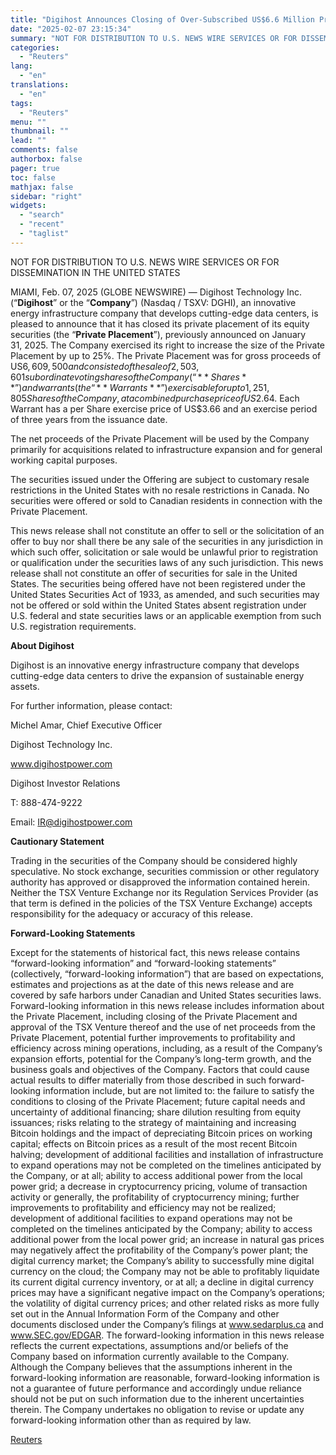 ```yaml
---
title: "Digihost Announces Closing of Over-Subscribed US$6.6 Million Private Placement"
date: "2025-02-07 23:15:34"
summary: "NOT FOR DISTRIBUTION TO U.S. NEWS WIRE SERVICES OR FOR DISSEMINATION IN THE UNITED STATESMIAMI, Feb. 07, 2025 (GLOBE NEWSWIRE) — Digihost Technology Inc. (“Digihost” or the “Company”) (Nasdaq / TSXV: DGHI), an innovative energy infrastructure company that develops cutting-edge data centers, is pleased to announce that it has closed..."
categories:
  - "Reuters"
lang:
  - "en"
translations:
  - "en"
tags:
  - "Reuters"
menu: ""
thumbnail: ""
lead: ""
comments: false
authorbox: false
pager: true
toc: false
mathjax: false
sidebar: "right"
widgets:
  - "search"
  - "recent"
  - "taglist"
---
```


NOT FOR DISTRIBUTION TO U.S. NEWS WIRE SERVICES OR FOR DISSEMINATION IN THE UNITED STATES

MIAMI, Feb. 07, 2025 (GLOBE NEWSWIRE) — Digihost Technology Inc. (“**Digihost**” or the “**Company**”) (Nasdaq / TSXV: DGHI), an innovative energy infrastructure company that develops cutting-edge data centers, is pleased to announce that it has closed its private placement of its equity securities (the “**Private Placement**”), previously announced on January 31, 2025. The Company exercised its right to increase the size of the Private Placement by up to 25%. The Private Placement was for gross proceeds of US$6,609,500 and consisted of the sale of 2,503,601 subordinate voting shares of the Company (“**Shares**”) and warrants (the “**Warrants**”) exercisable for up to 1,251,805 Shares of the Company, at a combined purchase price of US$2.64. Each Warrant has a per Share exercise price of US$3.66 and an exercise period of three years from the issuance date.

The net proceeds of the Private Placement will be used by the Company primarily for acquisitions related to infrastructure expansion and for general working capital purposes.

The securities issued under the Offering are subject to customary resale restrictions in the United States with no resale restrictions in Canada. No securities were offered or sold to Canadian residents in connection with the Private Placement.

This news release shall not constitute an offer to sell or the solicitation of an offer to buy nor shall there be any sale of the securities in any jurisdiction in which such offer, solicitation or sale would be unlawful prior to registration or qualification under the securities laws of any such jurisdiction. This news release shall not constitute an offer of securities for sale in the United States. The securities being offered have not been registered under the United States Securities Act of 1933, as amended, and such securities may not be offered or sold within the United States absent registration under U.S. federal and state securities laws or an applicable exemption from such U.S. registration requirements.

**About Digihost**

Digihost is an innovative energy infrastructure company that develops cutting-edge data centers to drive the expansion of sustainable energy assets.

For further information, please contact:

Michel Amar, Chief Executive Officer

Digihost Technology Inc.

www.digihostpower.com

Digihost Investor Relations

T: 888-474-9222

Email: IR@digihostpower.com

**Cautionary Statement**

Trading in the securities of the Company should be considered highly speculative. No stock exchange, securities commission or other regulatory authority has approved or disapproved the information contained herein. Neither the TSX Venture Exchange nor its Regulation Services Provider (as that term is defined in the policies of the TSX Venture Exchange) accepts responsibility for the adequacy or accuracy of this release.

**Forward-Looking Statements** 

Except for the statements of historical fact, this news release contains “forward-looking information” and “forward-looking statements” (collectively, “forward-looking information”) that are based on expectations, estimates and projections as at the date of this news release and are covered by safe harbors under Canadian and United States securities laws. Forward-looking information in this news release includes information about the Private Placement, including closing of the Private Placement and approval of the TSX Venture thereof and the use of net proceeds from the Private Placement, potential further improvements to profitability and efficiency across mining operations, including, as a result of the Company’s expansion efforts, potential for the Company’s long-term growth, and the business goals and objectives of the Company. Factors that could cause actual results to differ materially from those described in such forward-looking information include, but are not limited to: the failure to satisfy the conditions to closing of the Private Placement; future capital needs and uncertainty of additional financing; share dilution resulting from equity issuances; risks relating to the strategy of maintaining and increasing Bitcoin holdings and the impact of depreciating Bitcoin prices on working capital; effects on Bitcoin prices as a result of the most recent Bitcoin halving; development of additional facilities and installation of infrastructure to expand operations may not be completed on the timelines anticipated by the Company, or at all; ability to access additional power from the local power grid; a decrease in cryptocurrency pricing, volume of transaction activity or generally, the profitability of cryptocurrency mining; further improvements to profitability and efficiency may not be realized; development of additional facilities to expand operations may not be completed on the timelines anticipated by the Company; ability to access additional power from the local power grid; an increase in natural gas prices may negatively affect the profitability of the Company’s power plant; the digital currency market; the Company’s ability to successfully mine digital currency on the cloud; the Company may not be able to profitably liquidate its current digital currency inventory, or at all; a decline in digital currency prices may have a significant negative impact on the Company’s operations; the volatility of digital currency prices; and other related risks as more fully set out in the Annual Information Form of the Company and other documents disclosed under the Company’s filings at www.sedarplus.ca and www.SEC.gov/EDGAR. The forward-looking information in this news release reflects the current expectations, assumptions and/or beliefs of the Company based on information currently available to the Company. Although the Company believes that the assumptions inherent in the forward-looking information are reasonable, forward-looking information is not a guarantee of future performance and accordingly undue reliance should not be put on such information due to the inherent uncertainties therein. The Company undertakes no obligation to revise or update any forward-looking information other than as required by law.

[Reuters](https://www.tradingview.com/news/reuters.com,2025-02-07:newsml_GNX7P9b05:0-digihost-announces-closing-of-over-subscribed-us-6-6-million-private-placement/)
